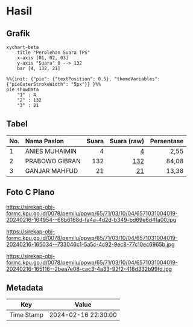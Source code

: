 # Hasil

## Grafik

```mermaid
xychart-beta
    title "Perolehan Suara TPS"
    x-axis [01, 02, 03]
    y-axis "Suara" 0 --> 132
    bar [4, 132, 21]
```

```mermaid
%%{init: {"pie": {"textPosition": 0.5}, "themeVariables": {"pieOuterStrokeWidth": "5px"}} }%%
pie showData
    "1" : 4
    "2" : 132
    "3" : 21
```

## Tabel

| No. | Nama Paslon    | Suara | Suara (raw) | Persentase |
|:--- |:-------------- | -----:| -----------:| ----------:|
| 1   | ANIES MUHAIMIN | 4     | [4][p-1]    | 2,55       |
| 2   | PRABOWO GIBRAN | 132   | [132][p-2]  | 84,08      |
| 3   | GANJAR MAHFUD  | 21    | [21][p-3]   | 13,38      |


[p-1]: https://github.com/gigit-pemilu/pemilu-2024-65-kalimantan-utara/blob/main/pilpres/hitung-suara/sub/65-kalimantan-utara/sub/71-kota-tarakan/sub/03-tarakan-timur/sub/1004-kampung-enam/sub/019-tps/sub/paslon-1.txt
[p-2]: https://github.com/gigit-pemilu/pemilu-2024-65-kalimantan-utara/blob/main/pilpres/hitung-suara/sub/65-kalimantan-utara/sub/71-kota-tarakan/sub/03-tarakan-timur/sub/1004-kampung-enam/sub/019-tps/sub/paslon-2.txt
[p-3]: https://github.com/gigit-pemilu/pemilu-2024-65-kalimantan-utara/blob/main/pilpres/hitung-suara/sub/65-kalimantan-utara/sub/71-kota-tarakan/sub/03-tarakan-timur/sub/1004-kampung-enam/sub/019-tps/sub/paslon-3.txt

## Foto C Plano

https://sirekap-obj-formc.kpu.go.id/0078/pemilu/ppwp/65/71/03/10/04/6571031004019-20240216-164954--66b6168d-fa4a-4d2d-b349-bd69e6d4fa00.jpg

https://sirekap-obj-formc.kpu.go.id/0078/pemilu/ppwp/65/71/03/10/04/6571031004019-20240216-165034--733046c1-5a5c-4c92-9ec8-77c10ec6965b.jpg

https://sirekap-obj-formc.kpu.go.id/0078/pemilu/ppwp/65/71/03/10/04/6571031004019-20240216-165116--2bea7e08-cac3-4a33-92f2-418d332b99fd.jpg


## Metadata

| Key        | Value               |
| ---------- | ------------------- |
| Time Stamp | 2024-02-16 22:30:00 |



